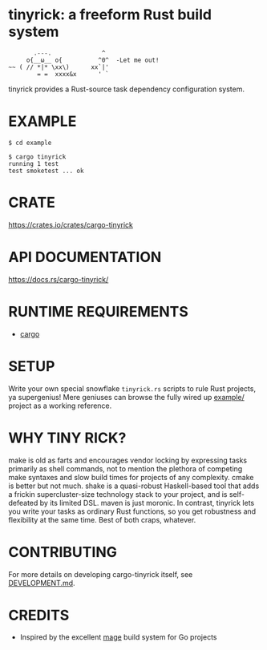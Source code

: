 # tinyrick: a freeform Rust build system

```
       .---.              ^
     o{__ω__ o{          ^0^  -Let me out!
~~ ( // *|* \xx\)      xx`|'
        = =  xxxx&x      ' `
```

tinyrick provides a Rust-source task dependency configuration system.

# EXAMPLE

```console
$ cd example

$ cargo tinyrick
running 1 test
test smoketest ... ok
```

# CRATE

https://crates.io/crates/cargo-tinyrick

# API DOCUMENTATION

https://docs.rs/cargo-tinyrick/

# RUNTIME REQUIREMENTS

* [cargo](https://www.rust-lang.org/en-US/)

# SETUP

Write your own special snowflake `tinyrick.rs` scripts to rule Rust projects, ya supergenius! Mere geniuses can browse the fully wired up [example/](example) project as a working reference.

# WHY TINY RICK?

make is old as farts and encourages vendor locking by expressing tasks primarily as shell commands, not to mention the plethora of competing make syntaxes and slow build times for projects of any complexity. cmake is better but not much. shake is a quasi-robust Haskell-based tool that adds a frickin supercluster-size technology stack to your project, and is self-defeated by its limited DSL. maven is just moronic. In contrast, tinyrick lets you write your tasks as ordinary Rust functions, so you get robustness and flexibility at the same time. Best of both craps, whatever.

# CONTRIBUTING

For more details on developing cargo-tinyrick itself, see [DEVELOPMENT.md](DEVELOPMENT.md).

# CREDITS

* Inspired by the excellent [mage](https://magefile.org/) build system for Go projects
